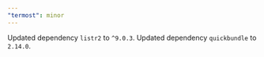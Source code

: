```yaml
---
"termost": minor
---
```


Updated dependency `listr2` to `^9.0.3`.
Updated dependency `quickbundle` to `2.14.0`.
